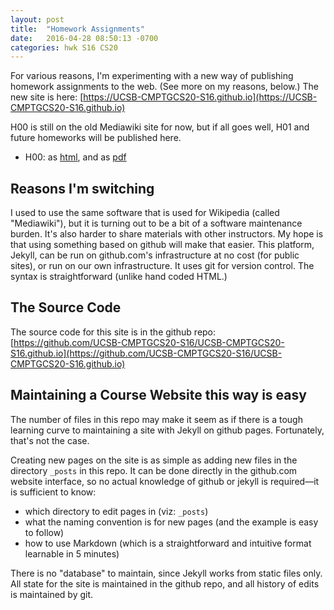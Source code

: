 ```yaml
---
layout: post
title:  "Homework Assignments"
date:   2016-04-28 08:50:13 -0700
categories: hwk S16 CS20
---
```




For various reasons, I'm experimenting with a new way of publishing homework assignments to the web.  (See more on my reasons, below.)  The new site is here: [https://UCSB-CMPTGCS20-S16.github.io](https://UCSB-CMPTGCS20-S16.github.io)

H00 is still on the old Mediawiki site for now, but if all goes well, H01 and future homeworks will be published here.


* H00: as [html](https://foo.cs.ucsb.edu/8wiki/index.php/S16:Homework:H00), and as [pdf](http://www.cs.ucsb.edu/~pconrad/cs20/16S/pdf/cs20-S16-H00.pdf)


Reasons I'm switching
---------------------

I used to use the same software that is used for Wikipedia (called "Mediawiki"), but it is turning out to be a bit of a software maintenance burden.   It's also harder to share materials with other instructors.  My hope is that using something based on github will make that easier.   This platform, Jekyll, can be run on github.com's infrastructure at no cost (for public sites), or run on our own infrastructure.    It uses git for version control.   The syntax is straightforward (unlike hand coded HTML.)

The Source Code
---------------

The source code for this site is in the github repo: [https://github.com/UCSB-CMPTGCS20-S16/UCSB-CMPTGCS20-S16.github.io](https://github.com/UCSB-CMPTGCS20-S16/UCSB-CMPTGCS20-S16.github.io)  

Maintaining a Course Website this way is easy
---------------------------------------------

The number of files in this repo may make it seem as if there is a tough learning curve to maintaining a site with Jekyll on github pages.  Fortunately, that's not the case.

Creating new pages on the site is as simple as adding new files in the directory `_posts` in this repo.   It can be done directly in the github.com website interface, so no actual knowledge of github or jekyll is required&mdash;it is sufficient to know:

* which directory to edit pages in (viz: `_posts`)
* what the naming convention is for new pages (and the example is easy to follow)
* how to use Markdown (which is a straightforward and intuitive format learnable in 5 minutes)

There is no "database" to maintain, since Jekyll works from static files only.      All state for the site is maintained in the github repo, and all history of edits is maintained by git.

